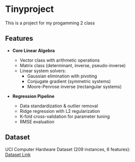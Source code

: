 # Tinyproject
This is a project for my progamming 2 class 
## Features
- **Core Linear Algebra**
  - Vector class with arithmetic operations
  - Matrix class (determinant, inverse, pseudo-inverse)
  - Linear system solvers:
    - Gaussian elimination with pivoting
    - Conjugate gradient (symmetric systems)
    - Moore-Penrose inverse (rectangular systems)
  
- **Regression Pipeline**
  - Data standardization & outlier removal
  - Ridge regression with L2 regularization
  - K-fold cross-validation for parameter tuning
  - RMSE evaluation

## Dataset
UCI Computer Hardware Dataset (209 instances, 6 features):  
[Dataset Link](https://archive.ics.uci.edu/ml/datasets/Computer%2BHardware)
